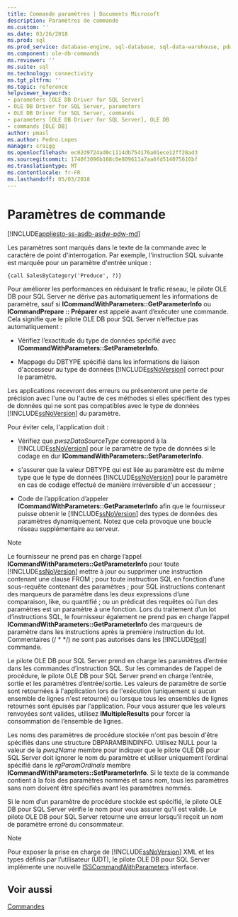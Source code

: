 ```yaml
---
title: Commande paramètres | Documents Microsoft
description: Paramètres de commande
ms.custom: ''
ms.date: 03/26/2018
ms.prod: sql
ms.prod_service: database-engine, sql-database, sql-data-warehouse, pdw
ms.component: ole-db-commands
ms.reviewer: ''
ms.suite: sql
ms.technology: connectivity
ms.tgt_pltfrm: ''
ms.topic: reference
helpviewer_keywords:
- parameters [OLE DB Driver for SQL Server]
- OLE DB Driver for SQL Server, parameters
- OLE DB Driver for SQL Server, commands
- parameters [OLE DB Driver for SQL Server], OLE DB
- commands [OLE DB]
author: pmasl
ms.author: Pedro.Lopes
manager: craigg
ms.openlocfilehash: ec02d9724ad0c1114db754176a01ece12ff28ad3
ms.sourcegitcommit: 1740f3090b168c0e809611a7aa6fd514075616bf
ms.translationtype: MT
ms.contentlocale: fr-FR
ms.lasthandoff: 05/03/2018
---
```

# <a name="command-parameters"></a>Paramètres de commande
[!INCLUDE[appliesto-ss-asdb-asdw-pdw-md](../../../includes/appliesto-ss-asdb-asdw-pdw-md.md)]

  Les paramètres sont marqués dans le texte de la commande avec le caractère de point d'interrogation. Par exemple, l'instruction SQL suivante est marquée pour un paramètre d'entrée unique :  
  
```  
{call SalesByCategory('Produce', ?)}  
```  
  
 Pour améliorer les performances en réduisant le trafic réseau, le pilote OLE DB pour SQL Server ne dérive pas automatiquement les informations de paramètre, sauf si **ICommandWithParameters::GetParameterInfo** ou **ICommandPrepare :: Préparer** est appelé avant d’exécuter une commande. Cela signifie que le pilote OLE DB pour SQL Server n’effectue pas automatiquement :  
  
-   Vérifiez l’exactitude du type de données spécifié avec **ICommandWithParameters::SetParameterInfo**.  
  
-   Mappage du DBTYPE spécifié dans les informations de liaison d'accesseur au type de données [!INCLUDE[ssNoVersion](../../../includes/ssnoversion-md.md)] correct pour le paramètre.  
  
 Les applications recevront des erreurs ou présenteront une perte de précision avec l'une ou l'autre de ces méthodes si elles spécifient des types de données qui ne sont pas compatibles avec le type de données [!INCLUDE[ssNoVersion](../../../includes/ssnoversion-md.md)] du paramètre.  
  
 Pour éviter cela, l'application doit :  
  
-   Vérifiez que *pwszDataSourceType* correspond à la [!INCLUDE[ssNoVersion](../../../includes/ssnoversion-md.md)] pour le paramètre de type de données si le codage en dur **ICommandWithParameters::SetParameterInfo**.  
  
-   s'assurer que la valeur DBTYPE qui est liée au paramètre est du même type que le type de données [!INCLUDE[ssNoVersion](../../../includes/ssnoversion-md.md)] pour le paramètre en cas de codage effectué de manière irréversible d'un accesseur ;  
  
-   Code de l’application d’appeler **ICommandWithParameters::GetParameterInfo** afin que le fournisseur puisse obtenir le [!INCLUDE[ssNoVersion](../../../includes/ssnoversion-md.md)] des types de données des paramètres dynamiquement. Notez que cela provoque une boucle réseau supplémentaire au serveur.  
  
> [!NOTE]  
>  Le fournisseur ne prend pas en charge l’appel **ICommandWithParameters::GetParameterInfo** pour toute [!INCLUDE[ssNoVersion](../../../includes/ssnoversion-md.md)] mettre à jour ou supprimer une instruction contenant une clause FROM ; pour toute instruction SQL en fonction d’une sous-requête contenant des paramètres ; pour SQL instructions contenant des marqueurs de paramètre dans les deux expressions d’une comparaison, like, ou quantifié ; ou un prédicat des requêtes où l’un des paramètres est un paramètre à une fonction. Lors du traitement d’un lot d’instructions SQL, le fournisseur également ne prend pas en charge l’appel **ICommandWithParameters::GetParameterInfo** des marqueurs de paramètre dans les instructions après la première instruction du lot. Commentaires (/ * \*/) ne sont pas autorisés dans les [!INCLUDE[tsql](../../../includes/tsql-md.md)] commande.  
  
 Le pilote OLE DB pour SQL Server prend en charge les paramètres d’entrée dans les commandes d’instruction SQL. Sur les commandes de l’appel de procédure, le pilote OLE DB pour SQL Server prend en charge l’entrée, sortie et les paramètres d’entrée/sortie. Les valeurs de paramètre de sortie sont retournées à l'application lors de l'exécution (uniquement si aucun ensemble de lignes n'est retourné) ou lorsque tous les ensembles de lignes retournés sont épuisés par l'application. Pour vous assurer que les valeurs renvoyées sont valides, utilisez **IMultipleResults** pour forcer la consommation de l’ensemble de lignes.  
  
 Les noms des paramètres de procédure stockée n'ont pas besoin d'être spécifiés dans une structure DBPARAMBINDINFO. Utilisez NULL pour la valeur de la *pwszName* membre pour indiquer que le pilote OLE DB pour SQL Server doit ignorer le nom du paramètre et utiliser uniquement l’ordinal spécifié dans le *rgParamOrdinals* membre  **ICommandWithParameters::SetParameterInfo**. Si le texte de la commande contient à la fois des paramètres nommés et sans nom, tous les paramètres sans nom doivent être spécifiés avant les paramètres nommés.  
  
 Si le nom d’un paramètre de procédure stockée est spécifié, le pilote OLE DB pour SQL Server vérifie le nom pour vous assurer qu’il est valide. Le pilote OLE DB pour SQL Server retourne une erreur lorsqu’il reçoit un nom de paramètre erroné du consommateur.  
  
> [!NOTE]  
>  Pour exposer la prise en charge de [!INCLUDE[ssNoVersion](../../../includes/ssnoversion-md.md)] XML et les types définis par l’utilisateur (UDT), le pilote OLE DB pour SQL Server implémente une nouvelle [ISSCommandWithParameters](../../oledb/ole-db-interfaces/isscommandwithparameters-ole-db.md) interface.  
  
## <a name="see-also"></a>Voir aussi  
 [Commandes](../../oledb/ole-db-commands/commands.md)  
  
  
